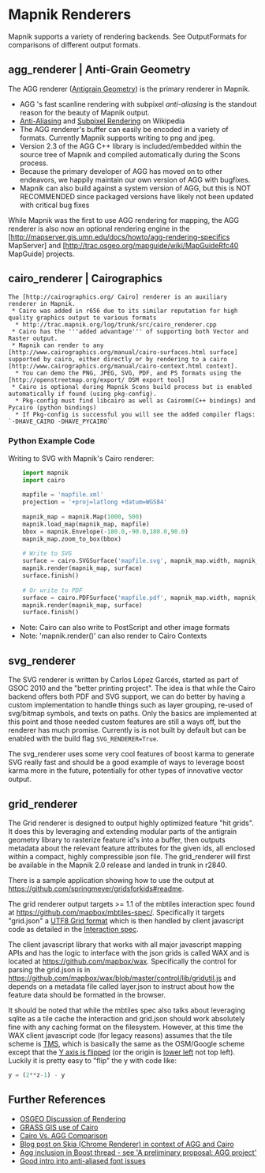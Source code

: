 <!-- Name: MapnikRenderers -->
<!-- Version: 23 -->
<!-- Last-Modified: 2011/05/16 11:21:27 -->
<!-- Author: springmeyer -->

# Mapnik Renderers

Mapnik supports a variety of rendering backends. See OutputFormats for comparisons of different output formats.

## agg_renderer | Anti-Grain Geometry

The AGG renderer ([Antigrain Geometry](http://antigrain.com)) is the primary renderer in Mapnik.
 * AGG 's fast scanline rendering with subpixel *anti-aliasing* is the standout reason for the beauty of Mapnik output.
  * [Anti-Aliasing](http://en.wikipedia.org/wiki/Antialiasing) and [Subpixel Rendering](http://en.wikipedia.org/wiki/Subpixel_rendering) on Wikipedia 
 * The AGG renderer's buffer can easily be encoded in a variety of formats. Currently Mapnik supports writing to png and jpeg.
 * Version 2.3 of the AGG C++ library is included/embedded within the source tree of Mapnik and compiled automatically during the Scons process.
 * Because the primary developer of AGG has moved on to other endeavors, we happily maintain our own version of AGG with bugfixes.
 * Mapnik can also build against a system version of AGG, but this is NOT RECOMMENDED since packaged versions have likely not been updated with critical bug fixes
    
While Mapnik was the first to use AGG rendering for mapping, the AGG renderer is also now an optional rendering engine in the [http://mapserver.gis.umn.edu/docs/howto/agg-rendering-specifics MapServer] and [http://trac.osgeo.org/mapguide/wiki/MapGuideRfc40 MapGuide] projects.
    
    
## cairo_renderer | Cairographics
  
    The [http://cairographics.org/ Cairo] renderer is an auxiliary renderer in Mapnik.
     * Cairo was added in r656 due to its similar reputation for high quality graphics output to various formats
      * http://trac.mapnik.org/log/trunk/src/cairo_renderer.cpp
     * Cairo has the '''added advantage''' of supporting both Vector and Raster output.
     * Mapnik can render to any [http://www.cairographics.org/manual/cairo-surfaces.html surface] supported by cairo, either directly or by rendering to a cairo [http://www.cairographics.org/manual/cairo-context.html context].
      * You can demo the PNG, JPEG, SVG, PDF, and PS formats using the [http://openstreetmap.org/export/ OSM export tool]
     * Cairo is optional during Mapnik Scons build process but is enabled automatically if found (using pkg-config).
      * Pkg-config must find libcairo as well as Cairomm(C++ bindings) and Pycairo (python bindings)
      * If Pkg-config is successful you will see the added compiler flags: `-DHAVE_CAIRO -DHAVE_PYCAIRO`


### Python Example Code

Writing to SVG with Mapnik's Cairo renderer:


```python
    import mapnik
    import cairo
    
    mapfile = 'mapfile.xml'
    projection = '+proj=latlong +datum=WGS84'
    
    mapnik_map = mapnik.Map(1000, 500)
    mapnik.load_map(mapnik_map, mapfile)
    bbox = mapnik.Envelope(-180.0,-90.0,180.0,90.0)
    mapnik_map.zoom_to_box(bbox)
    
    # Write to SVG
    surface = cairo.SVGSurface('mapfile.svg', mapnik_map.width, mapnik_map.height)
    mapnik.render(mapnik_map, surface)
    surface.finish()
    
    # Or write to PDF
    surface = cairo.PDFSurface('mapfile.pdf', mapnik_map.width, mapnik_map.height)
    mapnik.render(mapnik_map, surface)
    surface.finish()
```    

 * Note: Cairo can also write to PostScript and other image formats
 * Note: 'mapnik.render()' can also render to Cairo Contexts


## svg_renderer
The SVG renderer is written by Carlos López Garcés, started as part of GSOC 2010 and the "better printing project". The idea is that while the Cairo backend offers both PDF and SVG support, we can do better by having a custom implementation to handle things such as layer grouping, re-used of svg/bitmap symbols, and texts on paths. Only the basics are implemented at this point and those needed custom features are still a ways off, but the renderer has much promise. Currently is is not built by default but can be enabled with the build flag `SVG_RENDERER=True`.

The svg_renderer uses some very cool features of boost karma to generate SVG really fast and should be a good example of ways to leverage boost karma more in the future, potentially for other types of innovative vector output.

## grid_renderer
The Grid renderer is designed to output highly optimized feature "hit grids". It does this by leveraging and extending modular parts of the antigrain geometry library to rasterize feature id's into a buffer, then outputs metadata about the relevant feature attributes for the given ids, all enclosed within a compact, highly compressible json file. The grid_renderer will first be available in the Mapnik 2.0 release and landed in trunk in r2840.

There is a sample application showing how to use the output at https://github.com/springmeyer/gridsforkids#readme.

The grid renderer output targets >= 1.1 of the mbtiles interaction spec found at https://github.com/mapbox/mbtiles-spec/. Specifically it targets "grid.json" a  [UTF8 Grid format](https://github.com/mapbox/mbtiles-spec/blob/master/1.1/utfgrid.md) which is then handled by client javascript code as detailed in the [Interaction spec](https://github.com/mapbox/mbtiles-spec/blob/master/1.1/interaction.md).

The client javascript library that works with all major javascript mapping APIs and has the logic to interface with the json grids is called WAX and is located at https://github.com/mapbox/wax. Specifically the control for parsing the grid.json is in https://github.com/mapbox/wax/blob/master/control/lib/gridutil.js and depends on a metadata file called layer.json to instruct about how the feature data should be formatted in the browser.

It should be noted that while the mbtiles spec also talks about leveraging sqlite as a tile cache the interaction and grid.json should work absolutely fine with any caching format on the filesystem. However, at this time the WAX client javascript code (for legacy reasons) assumes that the tile scheme is [TMS](http://wiki.osgeo.org/wiki/Tile_Map_Service_Specification), which is basically the same as the OSM/Google scheme except that the [Y axis is flipped](http://lists.osgeo.org/pipermail/tiling/2010-September/000015.html) (or the origin is [lower left](http://wiki.osgeo.org/wiki/File:Tms.png) not top left). Luckily it is pretty easy to "flip" the y with code like:

```python
y = (2**z-1) - y
```


## Further References

 * [OSGEO Discussion of Rendering](http://wiki.osgeo.org/wiki/OSGeo_Cartographic_Library)
 * [GRASS GIS use of Cairo](http://trac.osgeo.org/grass/browser/grass/trunk/lib/cairodriver)
 * [Cairo Vs. AGG Comparison](http://goodythoughts.blogspot.com/2008/03/why-cairo-vs-agg.html)
 * [Blog post on Skia (Chrome Renderer) in context of AGG and Cairo](http://www.gnashdev.org/?q=node/57)
 * [Agg inclusion in Boost thread - see 'A preliminary proposal: AGG project'](http://lists.boost.org/Archives/boost/2002/05/index.php)
 * [Good intro into anti-aliased font issues](http://www.joelonsoftware.com/items/2007/06/12.html)

